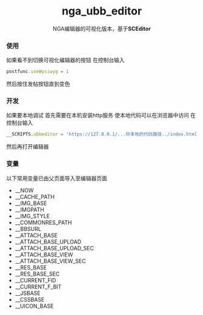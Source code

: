 <div align="center">

# nga_ubb_editor
NGA编辑器的可视化版本，基于**SCEditor**

</div>

### 使用

如果看不到切换可视化编辑器的按钮 在控制台输入
```javascript
postfunc.useWysiwyg = 1
```
然后按住发帖按钮直到变色

### 开发
如果要本地调试 首先需要在本机安装http服务 使本地代码可以在浏览器中访问 在控制台输入
```javascript
__SCRIPTS.ubbeditor = 'https://127.0.0.1/...你本地的代码路径../index.html'
```
然后再打开编辑器

### 变量
以下常用变量已由父页面导入至编辑器页面

- __NOW
- __CACHE_PATH
- __IMG_BASE
- __IMGPATH
- __IMG_STYLE
- __COMMONRES_PATH
- __BBSURL
- __ATTACH_BASE
- __ATTACH_BASE_UPLOAD
- __ATTACH_BASE_UPLOAD_SEC
- __ATTACH_BASE_VIEW
- __ATTACH_BASE_VIEW_SEC
- __RES_BASE
- __RES_BASE_SEC
- __CURRENT_FID
- __CURRENT_F_BIT
- __JSBASE
- __CSSBASE
- __UICON_BASE

